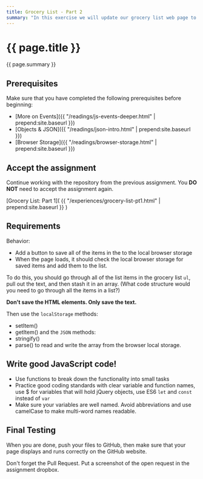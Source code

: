 ```yaml
---
title: Grocery List - Part 2
summary: "In this exercise we will update our grocery list web page to remember the items in the list. "
---
```


# {{ page.title }}
{{ page.summary }}

## Prerequisites
Make sure that you have completed the following prerequisites before beginning:

- [More on Events]({{ "/readings/js-events-deeper.html" | prepend:site.baseurl }})
- [Objects & JSON]({{ "/readings/json-intro.html" | prepend:site.baseurl }})  
- [Browser Storage]({{ "/readings/browser-storage.html" | prepend:site.baseurl }})

## Accept the assignment
Continue working with the repository from the previous assignment.  You __DO NOT__ need to accept the assignment again.

[Grocery List: Part 1]( {{ "/experiences/grocery-list-pt1.html" | prepend:site.baseurl }} )

## Requirements
Behavior:

- Add a button to save all of the items in the to the local browser storage
- When the page loads, it should check the local browser storage for saved items and add them to the list.

To do this, you should go through all of the list items in the grocery list `ul`, pull out the text, and then stash it in an array. (What code structure would you need to go through all the items in a list?)

__Don't save the HTML elements.  Only save the text.__  

Then use the `localStorage` methods:
  - setItem()
  - getItem()
and the `JSON` methods:
  - stringify()
  - parse()
to read and write the array from the browser local storage.


## Write good JavaScript code!

- Use functions to break down the functionality into small tasks
- Practice good coding standards with clear variable and function names, use $ for variables that will hold jQuery objects, use ES6 `let` and `const` instead of `var`
- Make sure your variables are well named.  Avoid abbreviations and use camelCase to make multi-word names readable.

## Final Testing
When you are done, push your files to GitHub, then make sure that your page displays and runs correctly on the GitHub website.  

Don't forget the Pull Request.  Put a screenshot of the open request in the assignment dropbox.
